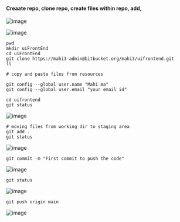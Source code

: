 
#### Creaate repo, clone repo, create files within repo, add, 
![image](https://github.com/user-attachments/assets/0d1a25ab-ee78-4202-a439-c4dcee9a34fb)

![image](https://github.com/user-attachments/assets/6be8efd8-8c76-4345-b3df-6649d8b8f077)


```
pwd
mkdir uiFrontEnd
cd uiFrontEnd
git clone https://mahi3-admin@bitbucket.org/mahi3/uifrontend.git
ll

# copy and paste files from resources

git config --global user.name "Mahi ma"
git config --global user.email "your email id"

cd uifrontend
git status
```

![image](https://github.com/user-attachments/assets/bea5cfd6-f834-41c1-b04e-ae0c78d9157d)

```
# moving files from working dir to staging area
git add .
git status

```

![image](https://github.com/user-attachments/assets/61714a57-dc2d-4367-a8fe-ac0963e36577)

```
git commit -m "First commit to push the code"
```
![image](https://github.com/user-attachments/assets/3d7bea4f-8bab-4b0a-8543-9e3c32dc03c5)

```
git status
```
![image](https://github.com/user-attachments/assets/9ead1c2b-52c3-45f9-830f-fdc401855b78)

```
git push origin main
```

![image](https://github.com/user-attachments/assets/ca18d759-43f9-4823-be27-4a5af24a7d61)





